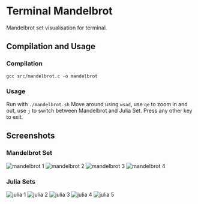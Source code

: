 # Terminal Mandelbrot

Mandelbrot set visualisation for terminal.

## Compilation and Usage

### Compilation
```gcc src/mandelbrot.c -o mandelbrot```

### Usage
Run with ```./mandelbrot.sh```
Move around using `wsad`, use `qe` to zoom in and out, use `j` to switch between Mandelbrot and Julia Set. Press any other key to exit.

## Screenshots

### Mandelbrot Set
![mandelbrot 1](screenshots/mandelbrot1.png)
![mandelbrot 2](screenshots/mandelbrot2.png)
![mandelbrot 3](screenshots/mandelbrot3.png)
![mandelbrot 4](screenshots/mandelbrot4.png)

### Julia Sets
![julia 1](screenshots/julia1.png)
![julia 2](screenshots/julia2.png)
![julia 3](screenshots/julia3.png)
![julia 4](screenshots/julia4.png)
![julia 5](screenshots/julia5.png)
